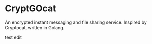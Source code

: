 CryptGOcat
==========

An encrypted instant messaging and file sharing service. Inspired by Cryptocat, written in Golang.

test edit
